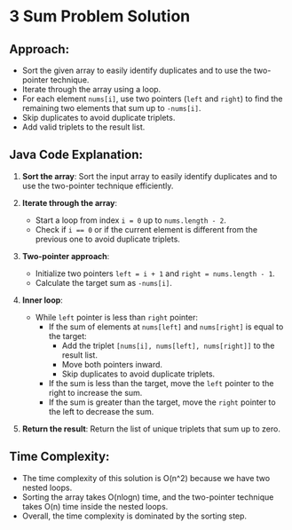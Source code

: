 # 3 Sum Problem Solution

## Approach:

- Sort the given array to easily identify duplicates and to use the two-pointer technique.
- Iterate through the array using a loop.
- For each element `nums[i]`, use two pointers (`left` and `right`) to find the remaining two elements that sum up to `-nums[i]`.
- Skip duplicates to avoid duplicate triplets.
- Add valid triplets to the result list.

## Java Code Explanation:

1. **Sort the array**: Sort the input array to easily identify duplicates and to use the two-pointer technique efficiently.

2. **Iterate through the array**:
   - Start a loop from index `i = 0` up to `nums.length - 2`.
   - Check if `i == 0` or if the current element is different from the previous one to avoid duplicate triplets.

3. **Two-pointer approach**:
   - Initialize two pointers `left = i + 1` and `right = nums.length - 1`.
   - Calculate the target sum as `-nums[i]`.

4. **Inner loop**:
   - While `left` pointer is less than `right` pointer:
     - If the sum of elements at `nums[left]` and `nums[right]` is equal to the target:
       - Add the triplet `[nums[i], nums[left], nums[right]]` to the result list.
       - Move both pointers inward.
       - Skip duplicates to avoid duplicate triplets.
     - If the sum is less than the target, move the `left` pointer to the right to increase the sum.
     - If the sum is greater than the target, move the `right` pointer to the left to decrease the sum.

5. **Return the result**: Return the list of unique triplets that sum up to zero.

## Time Complexity:
- The time complexity of this solution is O(n^2) because we have two nested loops.
- Sorting the array takes O(nlogn) time, and the two-pointer technique takes O(n) time inside the nested loops.
- Overall, the time complexity is dominated by the sorting step.
